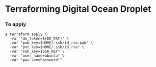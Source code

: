 # Terraforming Digital Ocean Droplet

### To apply

```shell
$ terraform apply \
  -var "do_token=${DO_PAT}" \
  -var "pub_key=$HOME/.ssh/id_rsa.pub" \
  -var "pvt_key=$HOME/.ssh/id_rsa" \
  -var "ssh_key=$SSH_KEY" \
  -var "user_name=ubuntu" \
  -var "pw='somePassword'"
```
